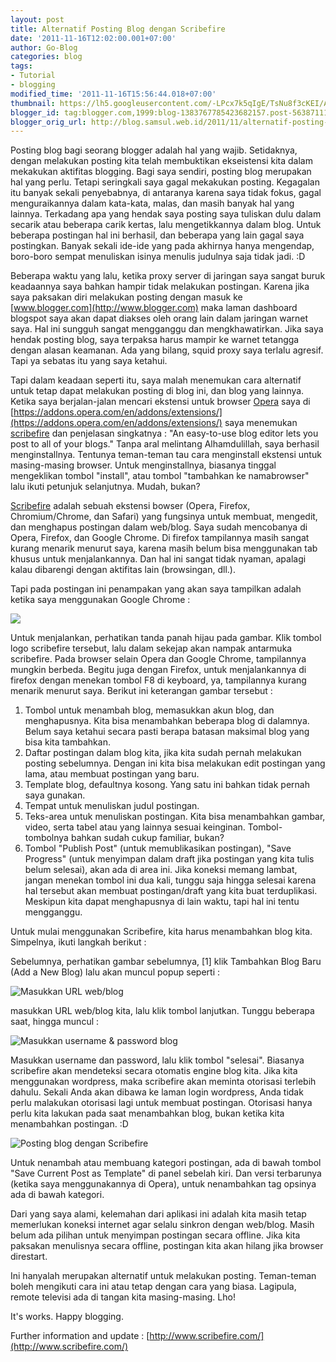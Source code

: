 ```yaml
---
layout: post
title: Alternatif Posting Blog dengan Scribefire
date: '2011-11-16T12:02:00.001+07:00'
author: Go-Blog
categories: blog
tags:
- Tutorial
- blogging
modified_time: '2011-11-16T15:56:44.018+07:00'
thumbnail: https://lh5.googleusercontent.com/-LPcx7k5qIgE/TsNu8f3cKEI/AAAAAAAADYs/ubuqfvA09LY/s72-c/Gambar-Layar-75.png
blogger_id: tag:blogger.com,1999:blog-1383767785423682157.post-5638711147729438211
blogger_orig_url: http://blog.samsul.web.id/2011/11/alternatif-posting-blog-dengan.html
---
```


Posting blog bagi seorang blogger adalah hal yang wajib. Setidaknya, dengan melakukan posting kita telah membuktikan ekseistensi kita dalam mekakukan aktifitas blogging. Bagi saya sendiri, posting blog merupakan hal yang perlu. Tetapi seringkali saya gagal mekakukan posting. Kegagalan itu banyak sekali penyebabnya, di antaranya karena saya tidak fokus, gagal menguraikannya dalam kata-kata, malas, dan masih banyak hal yang lainnya. Terkadang apa yang hendak saya posting saya tuliskan dulu dalam secarik atau beberapa carik kertas, lalu mengetikkannya dalam blog. Untuk beberapa postingan hal ini berhasil, dan beberapa yang lain gagal saya postingkan. Banyak sekali ide-ide yang pada akhirnya hanya mengendap, boro-boro sempat menuliskan isinya menulis judulnya saja tidak jadi. :D

Beberapa waktu yang lalu, ketika proxy server di jaringan saya sangat buruk keadaannya saya bahkan hampir tidak melakukan postingan. Karena jika saya paksakan diri melakukan posting dengan masuk ke [www.blogger.com](http://www.blogger.com) maka laman dashboard blogspot saya akan dapat diakses oleh orang lain dalam jaringan warnet saya. Hal ini sungguh sangat mengganggu dan mengkhawatirkan. Jika saya hendak posting blog, saya terpaksa harus mampir ke warnet tetangga dengan alasan keamanan. Ada yang bilang, squid proxy saya terlalu agresif. Tapi ya sebatas itu yang saya ketahui.

Tapi dalam keadaan seperti itu, saya malah menemukan cara alternatif untuk tetap dapat melakukan posting di blog ini, dan blog yang lainnya. Ketika saya berjalan-jalan mencari ekstensi untuk browser [Opera](http://www.opera.com) saya di [https://addons.opera.com/en/addons/extensions/](https://addons.opera.com/en/addons/extensions/) saya menemukan [scribefire](http://www.scribefire.com/) dan penjelasan singkatnya : "An easy-to-use blog editor lets you post to all of your blogs." Tanpa aral melintang Alhamdulillah, saya berhasil menginstallnya. Tentunya teman-teman tau cara menginstall ekstensi untuk masing-masing browser. Untuk menginstallnya, biasanya tinggal mengeklikan tombol "install", atau tombol "tambahkan ke namabrowser" lalu ikuti petunjuk selanjutnya. Mudah, bukan?

[Scribefire](http://www.scribefire.com/) adalah sebuah ekstensi bowser (Opera, Firefox, Chromium/Chrome, dan Safari) yang fungsinya untuk membuat, mengedit, dan menghapus postingan dalam web/blog. Saya sudah mencobanya di Opera, Firefox, dan Google Chrome. Di firefox tampilannya masih sangat kurang menarik menurut saya, karena masih belum bisa menggunakan tab khusus untuk menjalankannya. Dan hal ini sangat tidak nyaman, apalagi kalau dibarengi dengan aktifitas lain (browsingan, dll.).

Tapi pada postingan ini penampakan yang akan saya tampilkan adalah ketika saya menggunakan Google Chrome :

 ![](https://lh5.googleusercontent.com/-LPcx7k5qIgE/TsNu8f3cKEI/AAAAAAAADYs/ubuqfvA09LY/s720/Gambar-Layar-75.png)

Untuk menjalankan, perhatikan tanda panah hijau pada gambar. Klik tombol logo scribefire tersebut, lalu dalam sekejap akan nampak antarmuka scribefire. Pada browser selain Opera dan Google Chrome, tampilannya mungkin berbeda. Begitu juga dengan Firefox, untuk menjalankannya di firefox dengan menekan tombol F8 di keyboard, ya, tampilannya kurang menarik menurut saya. Berikut ini keterangan gambar tersebut :

1.  Tombol untuk menambah blog, memasukkan akun blog, dan menghapusnya. Kita bisa menambahkan beberapa blog di dalamnya. Belum saya ketahui secara pasti berapa batasan maksimal blog yang bisa kita tambahkan.
2.  Daftar postingan dalam blog kita, jika kita sudah pernah melakukan posting sebelumnya. Dengan ini kita bisa melakukan edit postingan yang lama, atau membuat postingan yang baru.
3.  Template blog, defaultnya kosong. Yang satu ini bahkan tidak pernah saya gunakan.
4.  Tempat untuk menuliskan judul postingan.
5.  Teks-area untuk menuliskan postingan. Kita bisa menambahkan gambar, video, serta tabel atau yang lainnya sesuai keinginan. Tombol-tombolnya bahkan sudah cukup familiar, bukan?
6.  Tombol "Publish Post" (untuk memublikasikan postingan), "Save Progress" (untuk menyimpan dalam draft jika postingan yang kita tulis belum selesai), akan ada di area ini. Jika koneksi memang lambat, jangan menekan tombol ini dua kali, tunggu saja hingga selesai karena hal tersebut akan membuat postingan/draft yang kita buat terduplikasi. Meskipun kita dapat menghapusnya di lain waktu, tapi hal ini tentu mengganggu.

Untuk mulai menggunakan Scribefire, kita harus menambahkan blog kita. Simpelnya, ikuti langkah berikut :

Sebelumnya, perhatikan gambar sebelumnya, [1] klik Tambahkan Blog Baru (Add a New Blog) lalu akan muncul popup seperti :

![Masukkan URL web/blog](https://lh5.googleusercontent.com/-L5xiH45oQeA/TsNvCsZbGgI/AAAAAAAADZA/ufxdUxUrHzc/s594/Gambar-Layar-ScribeFire%252520-%252520Google%252520Chrome.png)

masukkan URL web/blog kita, lalu klik tombol lanjutkan. Tunggu beberapa saat, hingga muncul :

![Masukkan username & password blog](https://lh3.googleusercontent.com/-aFTIZcsyXYg/TsNvCmmpsxI/AAAAAAAADY8/mHZ2jRYgx_k/s588/Gambar-Layar-ScribeFire%252520-%252520Google%252520Chrome-1.png)

Masukkan username dan password, lalu klik tombol "selesai". Biasanya scribefire akan mendeteksi secara otomatis engine blog kita. Jika kita menggunakan wordpress, maka scribefire akan meminta otorisasi terlebih dahulu. Sekali Anda akan dibawa ke laman login wordpress, Anda tidak perlu malakukan otorisasi lagi untuk membuat postingan. Otorisasi hanya perlu kita lakukan pada saat menambahkan blog, bukan ketika kita menambahkan postingan. :D

![Posting blog dengan Scribefire](https://lh5.googleusercontent.com/-8IMV7vcljvg/TsNu_bz8eeI/AAAAAAAADY0/MuckupWkx68/s720/Gambar-Layar-76.png)

Untuk nenambah atau membuang kategori postingan, ada di bawah tombol "Save Current Post as Template" di panel sebelah kiri. Dan versi terbarunya (ketika saya menggunakannya di Opera), untuk nenambahkan tag opsinya ada di bawah kategori.

Dari yang saya alami, kelemahan dari aplikasi ini adalah kita masih tetap memerlukan koneksi internet agar selalu sinkron dengan web/blog. Masih belum ada pilihan untuk menyimpan postingan secara offline. Jika kita paksakan menulisnya secara offline, postingan kita akan hilang jika browser direstart.

Ini hanyalah merupakan alternatif untuk melakukan posting. Teman-teman boleh mengikuti cara ini atau tetap dengan cara yang biasa. Lagipula, remote televisi ada di tangan kita masing-masing. Lho!

It's works. Happy blogging.

Further information and update : [http://www.scribefire.com/](http://www.scribefire.com/)

